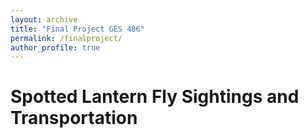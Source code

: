 ```yaml
---
layout: archive
title: "Final Project GES 486"
permalink: /finalproject/
author_profile: true
---
```


# Spotted Lantern Fly Sightings and Transportation

